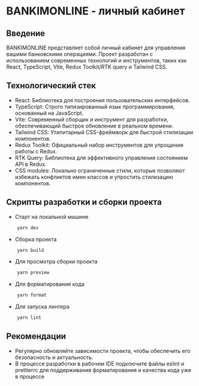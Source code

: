 # BANKIMONLINE - личный кабинет 

## Введение

BANKIMONLINE представляет собой личный кабинет для управления вашими банковскими операциями. Проект разработан с использованием современных технологий и инструментов, таких как React, TypeScript, Vite, Redux Toolkit/RTK query и Tailwind CSS.

## Технологический стек

- React: Библиотека для построения пользовательских интерфейсов.
- TypeScript: Строго типизированный язык программирования, основанный на JavaScript.
- Vite: Современный сборщик и инструмент для разработки, обеспечивающий быстрое обновление в реальном времени.
- Tailwind CSS: Утилитарный CSS-фреймворк для быстрой стилизации компонентов.
- Redux Toolkit: Официальный набор инструментов для упрощения работы с Redux.
- RTK Query: Библиотека для эффективного управления состоянием API в Redux.
- CSS modules: Локально ограниченные стили, которые позволяют избежать конфликтов имен классов и упростить стилизацию компонентов.

## Скрипты разработки и сборки проекта

- Старт на локальной машине
```bash
    yarn dev
```
- Сборка проекта 
```bash
    yarn build
```
- Для просмотра сборки проекта
```bash
    yarn preview
```
- Для форматирования кода
```bash
    yarn format
```
- Для запуска линтера
```bash
    yarn lint
```

## Рекомендации
- Регулярно обновляйте зависимости проекта, чтобы обеспечить его безопасность и актуальность.
- В процессе разработки в рабочем IDE подключите файлы eslint и prettierrc для поддерживания форматирования и качества кода уже в процессе
